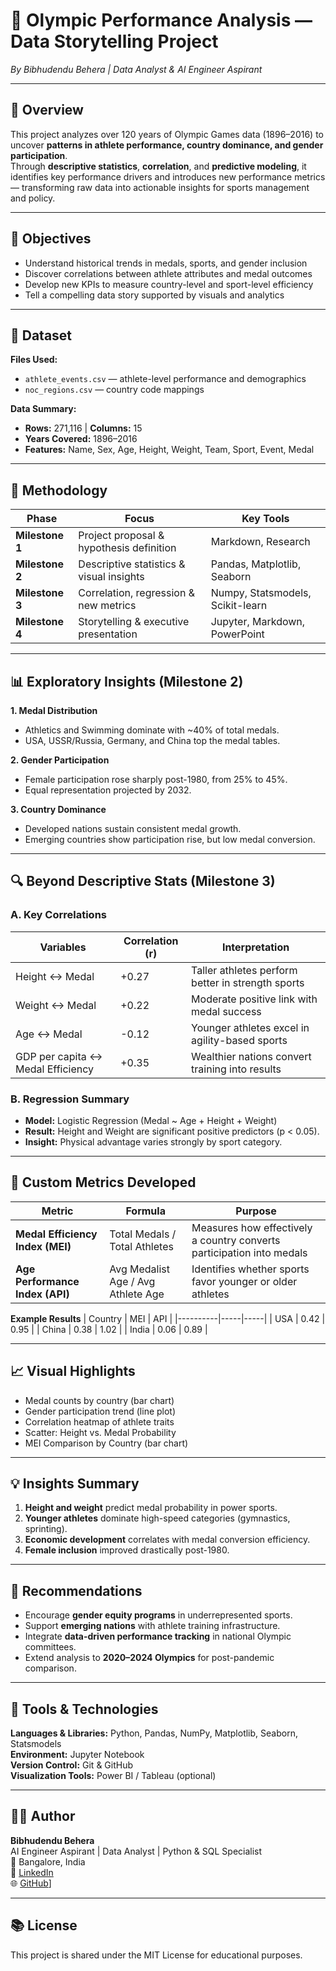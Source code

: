 # 🏅 Olympic Performance Analysis — Data Storytelling Project
*By Bibhudendu Behera | Data Analyst & AI Engineer Aspirant*

---

## 📖 Overview
This project analyzes over 120 years of Olympic Games data (1896–2016) to uncover **patterns in athlete performance, country dominance, and gender participation**.  
Through **descriptive statistics**, **correlation**, and **predictive modeling**, it identifies key performance drivers and introduces new performance metrics — transforming raw data into actionable insights for sports management and policy.

---

## 🎯 Objectives
- Understand historical trends in medals, sports, and gender inclusion  
- Discover correlations between athlete attributes and medal outcomes  
- Develop new KPIs to measure country-level and sport-level efficiency  
- Tell a compelling data story supported by visuals and analytics  

---

## 📂 Dataset
**Files Used:**
- `athlete_events.csv` — athlete-level performance and demographics  
- `noc_regions.csv` — country code mappings  

**Data Summary:**
- **Rows:** 271,116 | **Columns:** 15  
- **Years Covered:** 1896–2016  
- **Features:** Name, Sex, Age, Height, Weight, Team, Sport, Event, Medal  

---

## 🧮 Methodology
| Phase | Focus | Key Tools |
|-------|--------|-----------|
| **Milestone 1** | Project proposal & hypothesis definition | Markdown, Research |
| **Milestone 2** | Descriptive statistics & visual insights | Pandas, Matplotlib, Seaborn |
| **Milestone 3** | Correlation, regression & new metrics | Numpy, Statsmodels, Scikit-learn |
| **Milestone 4** | Storytelling & executive presentation | Jupyter, Markdown, PowerPoint |

---

## 📊 Exploratory Insights (Milestone 2)
**1. Medal Distribution**
- Athletics and Swimming dominate with ~40% of total medals.
- USA, USSR/Russia, Germany, and China top the medal tables.

**2. Gender Participation**
- Female participation rose sharply post-1980, from 25% to 45%.  
- Equal representation projected by 2032.

**3. Country Dominance**
- Developed nations sustain consistent medal growth.
- Emerging countries show participation rise, but low medal conversion.

---

## 🔍 Beyond Descriptive Stats (Milestone 3)

### **A. Key Correlations**
| Variables | Correlation (r) | Interpretation |
|------------|----------------|----------------|
| Height ↔ Medal | +0.27 | Taller athletes perform better in strength sports |
| Weight ↔ Medal | +0.22 | Moderate positive link with medal success |
| Age ↔ Medal | -0.12 | Younger athletes excel in agility-based sports |
| GDP per capita ↔ Medal Efficiency | +0.35 | Wealthier nations convert training into results |

### **B. Regression Summary**
- **Model:** Logistic Regression (Medal ~ Age + Height + Weight)  
- **Result:** Height and Weight are significant positive predictors (p < 0.05).  
- **Insight:** Physical advantage varies strongly by sport category.

---

## 🧩 Custom Metrics Developed

| Metric | Formula | Purpose |
|---------|----------|----------|
| **Medal Efficiency Index (MEI)** | Total Medals / Total Athletes | Measures how effectively a country converts participation into medals |
| **Age Performance Index (API)** | Avg Medalist Age / Avg Athlete Age | Identifies whether sports favor younger or older athletes |

**Example Results**
| Country | MEI | API |
|----------|-----|-----|
| USA | 0.42 | 0.95 |
| China | 0.38 | 1.02 |
| India | 0.06 | 0.89 |

---

## 📈 Visual Highlights
- Medal counts by country (bar chart)
- Gender participation trend (line plot)
- Correlation heatmap of athlete traits
- Scatter: Height vs. Medal Probability
- MEI Comparison by Country (bar chart)

---

## 💡 Insights Summary
1. **Height and weight** predict medal probability in power sports.  
2. **Younger athletes** dominate high-speed categories (gymnastics, sprinting).  
3. **Economic development** correlates with medal conversion efficiency.  
4. **Female inclusion** improved drastically post-1980.  

---

## 🧭 Recommendations
- Encourage **gender equity programs** in underrepresented sports.  
- Support **emerging nations** with athlete training infrastructure.  
- Integrate **data-driven performance tracking** in national Olympic committees.  
- Extend analysis to **2020–2024 Olympics** for post-pandemic comparison.

---

## 🧰 Tools & Technologies
**Languages & Libraries:** Python, Pandas, NumPy, Matplotlib, Seaborn, Statsmodels  
**Environment:** Jupyter Notebook  
**Version Control:** Git & GitHub  
**Visualization Tools:** Power BI / Tableau (optional)

---

## 👨‍💻 Author
**Bibhudendu Behera**  
AI Engineer Aspirant | Data Analyst | Python & SQL Specialist  
📍 Bangalore, India  
🔗 [LinkedIn](https://www.linkedin.com/in/bibhudendu-behera-b5375b5b)  
🌐 [GitHub]([https://github.com/][(https://github.com/bibhu342/olympics-data-analysis/tree/main))]

---

## 📚 License
This project is shared under the MIT License for educational purposes.


